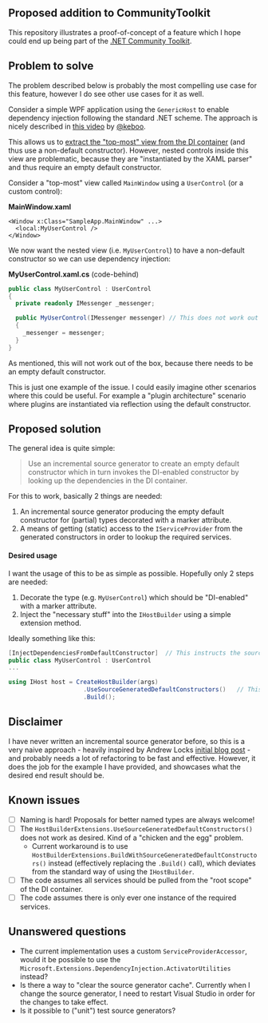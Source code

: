 ## Proposed addition to CommunityToolkit
This repository illustrates a proof-of-concept of a feature which I hope could end up being part of the [.NET Community Toolkit](https://github.com/CommunityToolkit/dotnet).


## Problem to solve
The problem described below is probably the most compelling use case for this feature, however I do see other use cases for it as well.

Consider a simple WPF application using the `GenericHost` to enable dependency injection following the standard .NET scheme.
The approach is nicely described in [this video](https://www.youtube.com/watch?v=j3pl2tkBM1A&t=6s) by [@keboo](https://github.com/Keboo).

This allows us to [extract the "top-most" view from the DI container](https://github.com/nicolaihenriksen/CommunityToolkit.DependencyInjection/blob/26eda98270d5d0393ea3a07613b6bcf165fd5b16/SampleApp/App.xaml.cs#L40) (and thus use a non-default constructor). However, nested controls inside this view are problematic,
because they are "instantiated by the XAML parser" and thus require an empty default constructor.

Consider a "top-most" view called `MainWindow` using a `UserControl` (or a custom control):

**MainWindow.xaml**
```xaml
<Window x:Class="SampleApp.MainWindow" ...>
  <local:MyUserControl />
</Window>
```

We now want the nested view (i.e. `MyUserControl`) to have a non-default constructor so we can use dependency injection:

**MyUserControl.xaml.cs** (code-behind)
```csharp
public class MyUserControl : UserControl
{
  private readonly IMessenger _messenger;

  public MyUserControl(IMessenger messenger) // This does not work out of the box - default ctor is needed!
  {
    _messenger = messenger;
  }
}
```

As mentioned, this will not work out of the box, because there needs to be an empty default constructor.

This is just one example of the issue. I could easily imagine other scenarios where this could be useful. For example a "plugin architecture" scenario where plugins are instantiated via reflection using the default constructor.

## Proposed solution
The general idea is quite simple:
> Use an incremental source generator to create an empty default constructor which in turn invokes the DI-enabled constructor by looking up the dependencies in the DI container.

For this to work, basically 2 things are needed:
1. An incremental source generator producing the empty default constructor for (partial) types decorated with a marker attribute.
2. A means of getting (static) access to the `IServiceProvider` from the generated constructors in order to lookup the required services.

#### Desired usage
I want the usage of this to be as simple as possible. Hopefully only 2 steps are needed:
1. Decorate the type (e.g. `MyUserControl`) which should be "DI-enabled" with a marker attribute.
2. Inject the "necessary stuff" into the `IHostBuilder` using a simple extension method.

Ideally something like this:
```csharp
[InjectDependenciesFromDefaultConstructor]  // This instructs the source generator to generate an empty constructor
public class MyUserControl : UserControl
...
```

```csharp
using IHost host = CreateHostBuilder(args)
                     .UseSourceGeneratedDefaultConstructors()   // This registers the static access to the IServiceProvider
                     .Build();
```

## Disclaimer
I have never written an incremental source generator before, so this is a very naive approach - heavily inspired by Andrew Locks [initial blog post](https://andrewlock.net/creating-a-source-generator-part-1-creating-an-incremental-source-generator/) - and probably needs a lot of refactoring
to be fast and effective. However, it does the job for the example I have provided, and showcases what the desired end result should be.

## Known issues
- [ ] Naming is hard! Proposals for better named types are always welcome!
- [ ] The `HostBuilderExtensions.UseSourceGeneratedDefaultConstructors()` does not work as desired. Kind of a "chicken and the egg" problem.
  - Current workaround is to use `HostBuilderExtensions.BuildWithSourceGeneratedDefaultConstructors()` instead
(effectively replacing the `.Build()` call), which deviates from the standard way of using the `IHostBuilder`.
- [ ] The code assumes all services should be pulled from the "root scope" of the DI container.
- [ ] The code assumes there is only ever one instance of the required services.

## Unanswered questions
* The current implementation uses a custom `ServiceProviderAccessor`, would it be possible to use the `Microsoft.Extensions.DependencyInjection.ActivatorUtilities` instead?
* Is there a way to "clear the source generator cache". Currently when I change the source generator, I need to restart Visual Studio
in order for the changes to take effect.
* Is it possible to ("unit") test source generators?